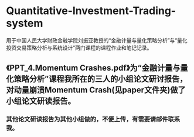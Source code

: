 # Quantitative-Investment-Trading-system
用于中国人民大学财政金融学院刘振亚教授的“金融计量与量化策略分析”与“量化投资交易策略分析与系统设计”两门课程的课程作业和笔记记录。

## 《PPT_4.Momentum Crashes.pdf》为“金融计量与量化策略分析”课程我所在的三人的小组论文研讨报告，对动量崩溃Momentum Crash(见paper文件夹)做了小组论文研读报告。
### 其他论文研读报告为其他小组做的，不便上传，有需要请邮件联系我。
